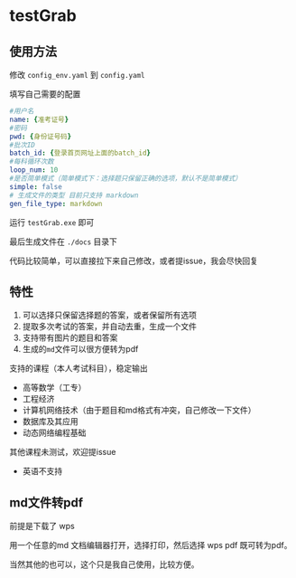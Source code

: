 # testGrab

## 使用方法
修改 `config_env.yaml` 到 `config.yaml`

填写自己需要的配置
```yaml
#用户名
name: {准考证号}
#密码
pwd: {身份证号码}
#批次ID
batch_id: {登录首页网址上面的batch_id}
#每科循环次数
loop_num: 10
#是否简单模式（简单模式下：选择题只保留正确的选项，默认不是简单模式）
simple: false
# 生成文件的类型 目前只支持 markdown
gen_file_type: markdown

```
运行 `testGrab.exe` 即可

最后生成文件在 `./docs` 目录下

代码比较简单，可以直接拉下来自己修改，或者提issue，我会尽快回复

## 特性
1. 可以选择只保留选择题的答案，或者保留所有选项
2. 提取多次考试的答案，并自动去重，生成一个文件
3. 支持带有图片的题目和答案
4. 生成的`md`文件可以很方便转为pdf

支持的课程（本人考试科目），稳定输出
- 高等数学（工专）
- 工程经济
- 计算机网络技术（由于题目和md格式有冲突，自己修改一下文件）
- 数据库及其应用
- 动态网络编程基础

其他课程未测试，欢迎提issue
- 英语不支持

## md文件转pdf 

前提是下载了 wps 

用一个任意的md 文档编辑器打开，选择打印，然后选择 wps pdf 既可转为pdf。

当然其他的也可以，这个只是我自己使用，比较方便。
